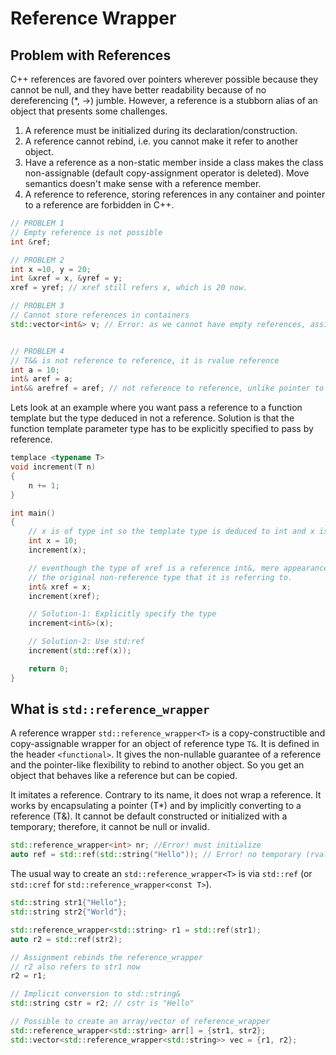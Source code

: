 # Reference Wrapper

## Problem with References

C++ references are favored over pointers wherever possible because they cannot be null, and they have better readability because of no dereferencing (*, ->) jumble.
However, a reference is a stubborn alias of an object that presents some challenges.

1. A reference must be initialized during its declaration/construction.
2. A reference cannot rebind, i.e. you cannot make it refer to another object.
3. Have a reference as a non-static member inside a class makes the class non-assignable (default copy-assignment operator is deleted). Move semantics doesn't make sense with a reference member.
4. A reference to reference, storing references in any container and pointer to a reference are forbidden in C++.

```C++
// PROBLEM 1
// Empty reference is not possible
int &ref;

// PROBLEM 2
int x =10, y = 20;
int &xref = x, &yref = y;
xref = yref; // xref still refers x, which is 20 now.

// PROBLEM 3
// Cannot store references in containers
std::vector<int&> v; // Error: as we cannot have empty references, assign/rebind references.


// PROBLEM 4
// T&& is not reference to reference, it is rvalue reference
int a = 10;
int& aref = a;
int&& arefref = aref; // not reference to reference, unlike pointer to pointer int**
```

Lets look at an example where you want pass a reference to a function template but the type deduced in not a reference.
Solution is that the function template parameter type has to be explicitly specified to pass by reference.

```C++
templace <typename T>
void increment(T n)
{
    n += 1;
}

int main()
{
    // x is of type int so the template type is deduced to int and x is passed by value
    int x = 10;
    increment(x); 

    // eventhough the type of xref is a reference int&, mere appearance of it is just treated as
    // the original non-reference type that it is referring to.
    int& xref = x;
    increment(xref);

    // Solution-1: Explicitly specify the type
    increment<int&>(x);

    // Solution-2: Use std:ref
    increment(std::ref(x));

    return 0;
}
```

## What is `std::reference_wrapper`

A reference wrapper `std::reference_wrapper<T>` is a copy-constructible and copy-assignable wrapper for an object of reference type `T&`.
It is defined in the header `<functional>`. It gives the non-nullable guarantee of a reference and the pointer-like flexibility to rebind to another object.
So you get an object that behaves like a reference but can be copied.

It imitates a reference. Contrary to its name, it does not wrap a reference. It works by encapsulating a pointer (T*) and by implicitly converting to a reference (T&).
It cannot be default constructed or initialized with a temporary; therefore, it cannot be null or invalid.

```C++
std::reference_wrapper<int> nr; //Error! must initialize
auto ref = std::ref(std::string("Hello")); // Error! no temporary (rvalue) allowed.
```

The usual way to create an `std::reference_wrapper<T>` is via `std::ref` (or `std::cref` for `std::reference_wrapper<const T>`).

```C++
std::string str1{"Hello"};
std::string str2{"World"};

std::reference_wrapper<std::string> r1 = std::ref(str1);
auto r2 = std::ref(str2);

// Assignment rebinds the reference_wrapper
// r2 also refers to str1 now 
r2 = r1;

// Implicit conversion to std::string&
std::string cstr = r2; // cstr is "Hello"

// Possible to create an array/vector of reference_wrapper
std::reference_wrapper<std::string> arr[] = {str1, str2};
std::vector<std::reference_wrapper<std::string>> vec = {r1, r2};
```

































